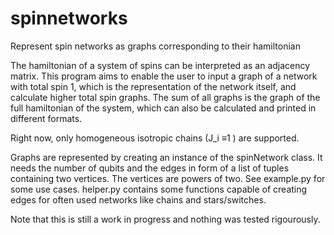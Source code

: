 # spinnetworks
Represent spin networks as graphs corresponding to their hamiltonian

The hamiltonian of a system of spins can be interpreted as an adjacency matrix. This program aims to enable the user to input a graph of a network with total spin 1, which is the representation of the network itself, and calculate higher total spin graphs. The sum of all graphs is the graph of the full hamiltonian of the system, which can also be calculated and printed in different formats.

Right now, only homogeneous isotropic chains (J_i ≡1 ) are supported.

Graphs are represented by creating an instance of the spinNetwork class. It needs the number of qubits and the edges in form of a list of tuples containing two vertices. The vertices are powers of two. See example.py for some use cases.
helper.py contains some functions capable of creating edges for often used networks like chains and stars/switches.

Note that this is still a work in progress and nothing was tested rigourously.
